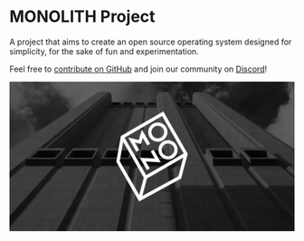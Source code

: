 # MONOLITH Project

A project that aims to create an open source operating system designed for simplicity, for the sake of fun and experimentation.

Feel free to [contribute on GitHub](https://github.com/MONOLITH-Project) and join our community on [Discord](https://discord.gg/wjma2CfT)!

![](banner.webp)
